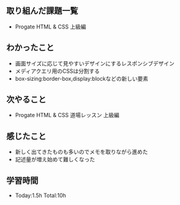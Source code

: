 ## 取り組んだ課題一覧
- Progate HTML & CSS 上級編
## わかったこと
- 画面サイズに応じて見やすいデザインにするレスポンシブデザイン
- メディアクエリ用のCSSは分割する
- box-sizing:border-box,display:blockなどの新しい要素
## 次やること
- Progate HTML & CSS 道場レッスン 上級編
## 感じたこと
- 新しく出てきたものも多いのでメモを取りながら進めた
- 記述量が増え始めて難しくなった
## 学習時間
- Today:1.5h Total:10h
